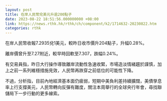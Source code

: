 ```yaml
---
layout: post
title: 在岸人民幣兌美元升逾200點子
date: 2023-08-22 18:51:56.000000000 +08:00
link: https://news.rthk.hk/rthk/ch/component/k2/1714632-20230822.htm
categories: rthk
---
```


在岸人民幣收報7.2935兌1美元，較昨日收市價升204點子，升幅0.28%。

離岸價曾升至7.27附近，較早時回軟至7.307，跌幅0.24%。

有交易員指，昨日大行操作導致離岸流動性急速收緊，市場造淡情緒趨於謹慎，加上之前一系列維穩措施見效，人民幣再跌穿之前低位的可能性下降。

不過，分析指，目前內地經濟基本面仍疲弱，短期中美負利差持續擴闊，美債孳息率上行支撐美元，人民幣轉向反彈有難度，關注本周舉行的全球央行年會，尋找聯儲局下一步行動的更多線索。
